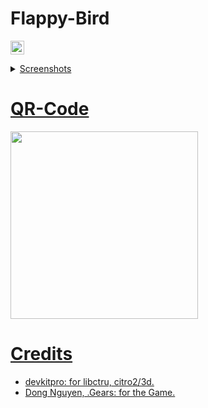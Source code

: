 # Flappy-Bird 

<img height="22" src="https://img.shields.io/github/downloads/NPI-D7/Flappy-Bird/total.svg?style=for-the-badge"> <a href="https://github.com/NPI-D7/Flappy-Bird/releases">


<details closed>
<summary>Screenshots</summary>
<br>

![Fb](https://user-images.githubusercontent.com/71647024/162621212-528316ee-5ddf-42cb-8efb-28ab9be001f0.png)
![Diffrent Colers](https://user-images.githubusercontent.com/71647024/162621218-0e25ceca-5885-457b-a45c-3290e3e25ebc.png)
![Flying](https://user-images.githubusercontent.com/71647024/162621219-9b32029d-609f-443f-b85b-6cc2a4a79c2b.png)
![Gover](https://user-images.githubusercontent.com/71647024/162621226-3b254304-3fc5-411f-8753-42993771c9cd.png)
</details>

# QR-Code
<img src="https://user-images.githubusercontent.com/71647024/162621632-443d20c7-c848-4ba2-a26d-3a8e94412c20.png" width="300">

# Credits
- devkitpro: for libctru, citro2/3d.
- Dong Nguyen, .Gears: for the Game.
